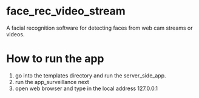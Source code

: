 # face_rec_video_stream
A facial recognition software for detecting faces from web cam streams or videos.


# How to run the app

1) go into the templates directory and run the server_side_app.
2) run the app_surveillance next 
3) open web browser and type in the local address 127.0.0.1
